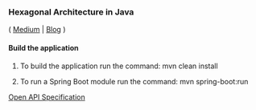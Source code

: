 ### Hexagonal Architecture in Java
( [Medium](https://medium.com/@anirban99/hexagonal-architecture-in-java-9031d3570d15) | [Blog](https://nomadicguru.in/blog/hexagonal-architecture-in-java/) )

#### Build the application

1. To build the application run the command: mvn clean install 

2. To run a Spring Boot module run the command: mvn spring-boot:run 

[Open API Specification](./specs/hexagonal-architecture-api.openapi.json)